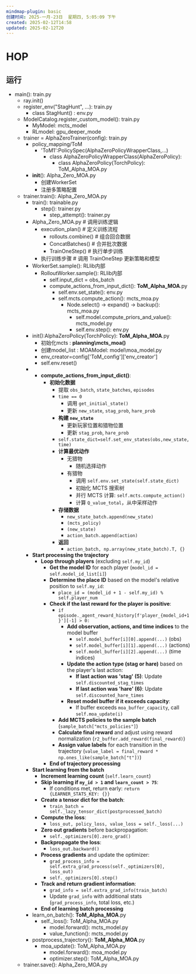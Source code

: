 ```yaml
---
mindmap-plugin: basic
创建时间: 2025-一月-23日  星期四, 5:05:09 下午
created: 2025-02-12T14:58
updated: 2025-02-12T20
---
```


# HOP

## 运行
- main(): train.py
    - ray.init()
    - register_env("StagHunt", ...): train.py
        - class StagHunt() : env.py
    - ModelCatalog.register_custom_model(): train.py
        - MyModel: mcts_model
        - RLmodel: gpu_deeper_mode
    - trainer = AlphaZeroTrainer(config): train.py
        - policy_mapping/ToM
            - 'ToM1':PolicySpec(AlphaZeroPolicyWrapperClass,...)
                - class AlphaZeroPolicyWrapperClass(AlphaZeroPolicy):
                    - class AlphaZeroPolicy(TorchPolicy): ToM_Alpha_MOA.py
        - __init__(): Alpha_Zero_MOA.py
            - 创建WorkerSet
            - 注册多策略配置
    - trainer.train(): Alpha_Zero_MOA.py
        - train(): trainable.py
            - step(): trainer.py
                - step_attempt(): trainer.py
        - Alpha_Zero_MOA.py  # 调用训练逻辑
            - execution_plan()  # 定义训练流程
                - rollouts.combine()  # 组合回合数据
                - ConcatBatches()  # 合并批次数据
                - TrainOneStep()  # 执行单步训练
            - 执行训练步骤  # 调用 TrainOneStep 更新策略和模型
        - WorkerSet.sample(): RLlib内部
            - RolloutWorker.sample(): RLlib内部
                - self.input_dict = obs_batch
                - compute_actions_from_input_dict(): **ToM_Alpha_MOA**.py
                    - self.env.set_state(): env.py
                    - self.mcts.compute_action(): mcts_moa.py
                        - Node.select() → expand() → backup(): mcts_moa.py
                            - self.model.compute_priors_and_value(): mcts_model.py
                            - self.env.step(): env.py
        - init():AlphaZeroPolicy(TorchPolicy): **ToM_Alpha_MOA**.py
            - 初始化mcts : **planning\mcts_moa()**
            - 创建model_list : MOAModel: model\moa_model.py
            - env_creator=config['ToM_config']['env_creator']
            - self.env.reset()
        -
            - **compute_actions_from_input_dict()**:
                - **初始化数据**
                    - 提取 `obs_batch`, `state_batches`, `episodes`
                    - `time == 0`
                        - 调用 `get_initial_state()`
                        - 更新 `new_state`, `stag_prob`, `hare_prob`
                    - **构建 `new_state`**
                        - 更新玩家位置和猎物位置
                        - 更新 `stag_prob`, `hare_prob`
                    - `self.state_dict=self.set_env_states(obs,new_state,time)`
                    - **计算最优动作**
                        - 无猎物
                            - 随机选择动作
                        - 有猎物
                            - 调用 `self.env.set_state(self.state_dict)`
                            - 初始化 MCTS 搜索树
                            - 并行 MCTS 计算: `self.mcts.compute_action()`
                            - 计算 `Q_value_total`，从中采样动作
                    - **存储数据**
                        - `new_state_batch.append(new_state)`
                        - `(mcts_policy)`
                        - `(new_state)`
                        - `action_batch.append(action)`
                    - **返回**
                        - `action_batch, np.array(new_state_batch).T, {}`
		- **Start processing the trajectory**
		    - **Loop through players** (excluding `self.my_id`)
		        - **Get the model ID** for each player (`model_id = self.model_id_list[i]`)
		        - **Determine the place ID** based on the model's relative position to `self.my_id`:
		            - `place_id = (model_id + 1 - self.my_id) % self.player_num`
		        - **Check if the last reward for the player is positive**:
		            - `if episode._agent_reward_history[f'player_{model_id+1}'][-1] > 0:`
		                - **Add observation, actions, and time indices** to the model buffer
		                    - `self.model_buffer[i][0].append(...)` (obs)
		                    - `self.model_buffer[i][1].append(...)` (actions)
		                    - `self.model_buffer[i][2].append(...)` (time indices)
		                - **Update the action type (stag or hare)** based on the player's last action:
		                    - **If last action was 'stag' (5)**: Update `self.discounted_stag_times`
		                    - **If last action was 'hare' (6)**: Update `self.discounted_hare_times`
		                - **Reset model buffer if it exceeds capacity**:
		                    - If buffer exceeds `moa_buffer_capacity`, call `self.moa_update(i)`
		            - **Add MCTS policies to the sample batch** (`sample_batch["mcts_policies"]`)
		            - **Calculate final reward** and adjust using reward normalization (`r2_buffer.add_reward(final_reward)`)
		            - **Assign value labels** for each transition in the trajectory (`value_label = final_reward * np.ones_like(sample_batch["t"])`)
		        - **End of trajectory processing**
		- **Start learning from the batch**
		    - **Increment learning count** (`self.learn_count`)
		    - **Skip learning if `my_id > 1` and `learn_count > 75`**:
		        - If conditions met, return early: `return {LEARNER_STATS_KEY: {}}`
		    - **Create a tensor dict for the batch**:
		        - `train_batch = self._lazy_tensor_dict(postprocessed_batch)`
		    - **Compute the loss**:
		        - `loss_out, policy_loss, value_loss = self._loss(...)`
		    - **Zero out gradients** before backpropagation:
		        - `self._optimizers[0].zero_grad()`
		    - **Backpropagate the loss**:
		        - `loss_out.backward()`
		    - **Process gradients** and update the optimizer:
		        - `grad_process_info = self.extra_grad_process(self._optimizers[0], loss_out)`
		        - `self._optimizers[0].step()`
		    - **Track and return gradient information**:
		        - `grad_info = self.extra_grad_info(train_batch)`
		        - Update `grad_info` with additional stats (`grad_process_info`, total loss, etc.)
		    - **End of learning batch processing**
        - learn_on_batch(): **ToM_Alpha_MOA**.py
            - self._loss(): ToM_Alpha_MOA.py
                - model.forward(): mcts_model.py
                - value_function(): mcts_model.py
        - postprocess_trajectory(): **ToM_Alpha_MOA**.py
            - moa_update(): ToM_Alpha_MOA.py
                - model.forward(): moa_model.py
                - optimizer.step(): ToM_Alpha_MOA.py
    - trainer.save(): Alpha_Zero_MOA.py